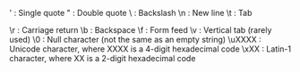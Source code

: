 \' : Single quote
\" : Double quote
\\ : Backslash
\n : New line
\t : Tab

\r : Carriage return
\b : Backspace
\f : Form feed
\v : Vertical tab (rarely used)
\0 : Null character (not the same as an empty string)
\uXXXX : Unicode character, where XXXX is a 4-digit hexadecimal code
\xXX : Latin-1 character, where XX is a 2-digit hexadecimal code
